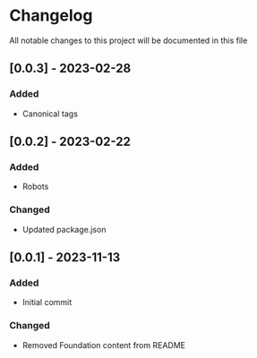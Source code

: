 # Changelog

All notable changes to this project will be documented in this file

## [0.0.3] - 2023-02-28

### Added

- Canonical tags

## [0.0.2] - 2023-02-22

### Added

- Robots

### Changed

- Updated package.json

## [0.0.1] - 2023-11-13

### Added

- Initial commit

### Changed

- Removed Foundation content from README
